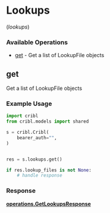 # Lookups
(*lookups*)

### Available Operations

* [get](#get) - Get a list of LookupFile objects

## get

Get a list of LookupFile objects

### Example Usage

```python
import cribl
from cribl.models import shared

s = cribl.Cribl(
    bearer_auth="",
)


res = s.lookups.get()

if res.lookup_files is not None:
    # handle response
```


### Response

**[operations.GetLookupsResponse](../../models/operations/getlookupsresponse.md)**

